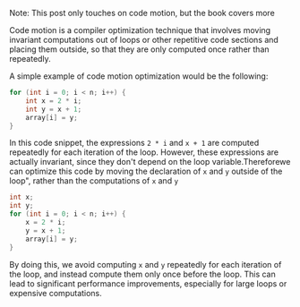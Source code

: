 Note: This post only touches on code motion, but the book covers more

Code motion is a compiler optimization technique that involves moving invariant computations out of loops or other repetitive code sections and placing them outside, so that they are only computed once rather than repeatedly.

A simple example of code motion optimization would be the following:
```c
for (int i = 0; i < n; i++) {
    int x = 2 * i;
    int y = x + 1;
    array[i] = y;
}
```
In this code snippet, the expressions `2 * i` and `x + 1` are computed repeatedly for each iteration of the loop. However, these expressions are actually invariant, since they don't depend on the loop variable.Thereforewe can optimize this code by moving the declaration of `x` and `y` outside of the loop", rather than the computations of `x` and `y`

```c
int x;
int y;
for (int i = 0; i < n; i++) {
    x = 2 * i;
    y = x + 1;
    array[i] = y;
}
```
By doing this, we avoid computing `x` and `y` repeatedly for each iteration of the loop, and instead compute them only once before the loop. This can lead to significant performance improvements, especially for large loops or expensive computations.
